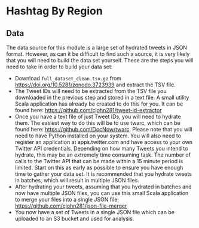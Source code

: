 # Hashtag By Region

## Data
The data source for this module is a large set of hydrated tweets in JSON format.  However, as can it be difficult to find such a source, it is very likely that you will need to build the data set yourself.  These are the steps you will need to take in order to build your data set:
* Download `full_dataset_clean.tsv.gz` from https://doi.org/10.5281/zenodo.3723939 and extract the TSV file.
* The Tweet IDs will need to be extracted from the TSV file you downloaded in the previous step and stored in a text file. A small utility Scala application has already be created to do this for you.  It can be found here: https://github.com/cjohn281/tweet-id-extractor
* Once you have a text file of just Tweet IDs, you will need to hydrate them.  The easiest way to do this will be to use twarc, which can be found here: https://github.com/DocNow/twarc. Please note that you will need to have Python installed on your system.  You will also need to register an application at apps.twitter.com and have access to your own Twitter API credentials. Depending on how many Tweets you intend to hydrate, this may be an extremely time consuming task.  The number of calls to the Twitter API that can be made within a 15 minute period is limited. Start on this as early as possible to ensure you have enough time to gather your data set.  It is recommended that you hydrate tweets in batches, which will result in multiple JSON files.
* After hydrating your tweets, assuming that you hydrated in batches and now have multiple JSON files, you can use this small Scala application to merge your files into a single JSON file: https://github.com/cjohn281/json-file-merger
* You now have a set of Tweets in a single JSON file which can be uploaded to an S3 bucket and used for analysis.